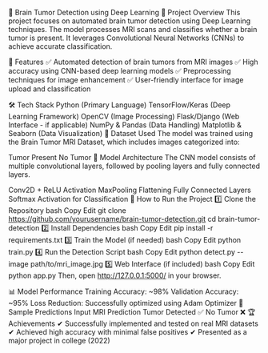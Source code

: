 🧠 Brain Tumor Detection using Deep Learning
📌 Project Overview
This project focuses on automated brain tumor detection using Deep Learning techniques. The model processes MRI scans and classifies whether a brain tumor is present. It leverages Convolutional Neural Networks (CNNs) to achieve accurate classification.

🚀 Features
✅ Automated detection of brain tumors from MRI images
✅ High accuracy using CNN-based deep learning models
✅ Preprocessing techniques for image enhancement
✅ User-friendly interface for image upload and classification

🛠️ Tech Stack
Python (Primary Language)
TensorFlow/Keras (Deep Learning Framework)
OpenCV (Image Processing)
Flask/Django (Web Interface - if applicable)
NumPy & Pandas (Data Handling)
Matplotlib & Seaborn (Data Visualization)
📂 Dataset Used
The model was trained using the Brain Tumor MRI Dataset, which includes images categorized into:

Tumor Present
No Tumor
🔬 Model Architecture
The CNN model consists of multiple convolutional layers, followed by pooling layers and fully connected layers.

Conv2D + ReLU Activation
MaxPooling
Flattening
Fully Connected Layers
Softmax Activation for Classification
📌 How to Run the Project
1️⃣ Clone the Repository
bash
Copy
Edit
git clone https://github.com/yourusername/brain-tumor-detection.git
cd brain-tumor-detection
2️⃣ Install Dependencies
bash
Copy
Edit
pip install -r requirements.txt
3️⃣ Train the Model (if needed)
bash
Copy
Edit
python train.py
4️⃣ Run the Detection Script
bash
Copy
Edit
python detect.py --image path/to/mri_image.jpg
5️⃣ Web Interface (if included)
bash
Copy
Edit
python app.py
Then, open http://127.0.0.1:5000/ in your browser.

📊 Model Performance
Training Accuracy: ~98%
Validation Accuracy: ~95%
Loss Reduction: Successfully optimized using Adam Optimizer
📸 Sample Predictions
Input MRI	Prediction
Tumor Detected ✅
No Tumor ❌
🏆 Achievements
✔ Successfully implemented and tested on real MRI datasets
✔ Achieved high accuracy with minimal false positives
✔ Presented as a major project in college (2022)
